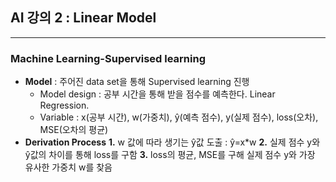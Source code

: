  ## **AI 강의 2 : Linear Model**
 ---
 ### Machine Learning-Supervised learning
 * **Model** : 주어진 data set을 통해 Supervised learning 진행
   + Model design : 공부 시간을 통해 받을 점수를 예측한다. Linear Regression. 
   + Variable : x(공부 시간), w(가중치), ŷ(예측 점수), y(실제 점수), loss(오차), MSE(오차의 평균)
 * **Derivation Process**
   **1.** w 값에 따라 생기는 ŷ값 도출 : ŷ=x*w
   **2.** 실제 점수 y와 ŷ값의 차이를 통해 loss를 구함
   **3.** loss의 평균, MSE를 구해 실제 점수 y와 가장 유사한 가중치 w를 찾음
 
